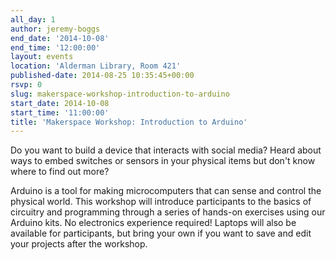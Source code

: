 ```yaml
---
all_day: 1
author: jeremy-boggs
end_date: '2014-10-08'
end_time: '12:00:00'
layout: events
location: 'Alderman Library, Room 421'
published-date: 2014-08-25 10:35:45+00:00
rsvp: 0
slug: makerspace-workshop-introduction-to-arduino
start_date: 2014-10-08
start_time: '11:00:00'
title: 'Makerspace Workshop: Introduction to Arduino'
---
```


Do you want to build a device that interacts with social media? Heard about ways to embed switches or sensors in your physical items but don't know where to find out more?

Arduino is a tool for making microcomputers that can sense and control the physical world. This workshop will introduce participants to the basics of circuitry and programming through a series of hands-on exercises using our Arduino kits. No electronics experience required! Laptops will also be available for participants, but bring your own if you want to save and edit your projects after the workshop. 
